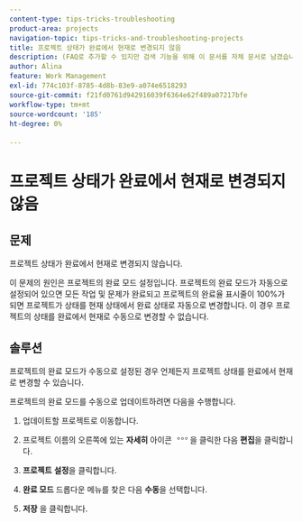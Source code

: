 ```yaml
---
content-type: tips-tricks-troubleshooting
product-area: projects
navigation-topic: tips-tricks-and-troubleshooting-projects
title: 프로젝트 상태가 완료에서 현재로 변경되지 않음
description: (FAQ로 추가할 수 있지만 검색 기능을 위해 이 문서를 자체 문서로 남겼습니다.)
author: Alina
feature: Work Management
exl-id: 774c103f-8785-4d8b-83e9-a074e6518293
source-git-commit: f21fd0761d942916039f6364e62f489a07217bfe
workflow-type: tm+mt
source-wordcount: '185'
ht-degree: 0%

---
```


# 프로젝트 상태가 완료에서 현재로 변경되지 않음

<!--
<p data-mc-conditions="QuicksilverOrClassic.Draft mode">(Although this can be added as an FAQ, I have left this as its own article for search-ability reasons)</p>
-->

## 문제

프로젝트 상태가 완료에서 현재로 변경되지 않습니다.

이 문제의 원인은 프로젝트의 완료 모드 설정입니다. 프로젝트의 완료 모드가 자동으로 설정되어 있으면 모든 작업 및 문제가 완료되고 프로젝트의 완료율 표시줄이 100%가 되면 프로젝트가 상태를 현재 상태에서 완료 상태로 자동으로 변경합니다. 이 경우 프로젝트의 상태를 완료에서 현재로 수동으로 변경할 수 없습니다.

## 솔루션

프로젝트의 완료 모드가 수동으로 설정된 경우 언제든지 프로젝트 상태를 완료에서 현재로 변경할 수 있습니다.

프로젝트의 완료 모드를 수동으로 업데이트하려면 다음을 수행합니다.

1. 업데이트할 프로젝트로 이동합니다.
1. 프로젝트 이름의 오른쪽에 있는 **자세히** 아이콘 ![자세히 아이콘](assets/more-icon.png)을 클릭한 다음 **편집**&#x200B;을 클릭합니다.
1. **프로젝트** **설정**&#x200B;을 클릭합니다.

1. **완료 모드** 드롭다운 메뉴를 찾은 다음 **수동**&#x200B;을 선택합니다.

1. **저장** 을 클릭합니다.

